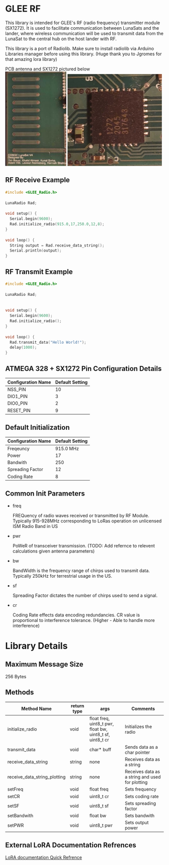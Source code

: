 # GLEE RF
This library is intended for GLEE's RF (radio frequency) transmitter module (SX1272). 
It is used to facilitate communication between LunaSats and the lander, where
wireless communication will be used to transmit data from the LunaSat to the 
central hub on the host lander with RF.

This library is a port of Radiolib. Make sure to install radiolib via Arduino Libraries manager before using this library. (Huge thank you to Jgromes for that amazing lora library)

PCB antenna and SX1272 pictured below\
![PCB Antenna](/extras/Docs/Images/SX1272_antenna_close_up.jpg) ![SX1272 Chip](/extras/Docs/Images/SX1272_close_up.jpg) 

## RF Receive Example
```C++
#include <GLEE_Radio.h>

LunaRadio Rad;

void setup() {
  Serial.begin(9600);
  Rad.initialize_radio(915.0,17,250.0,12,8);
}

void loop() {
  String output = Rad.receive_data_string();
  Serial.println(output);
}
```

## RF Transmit Example
```C++
#include <GLEE_Radio.h>

LunaRadio Rad;


void setup() {
  Serial.begin(9600);
  Rad.initialize_radio();
}

void loop() {
  Rad.transmit_data("Hello World!");
  delay(1000);  
}
```
## ATMEGA 328 + SX1272 Pin Configuration Details
| Configuration Name | Default Setting |
|---|---|
| NSS_PIN | 10 |
| DIO1_PIN | 3 |
| DIO0_PIN | 2 |
| RESET_PIN | 9 |

## Default Initialization
| Configuration Name | Default Setting |
|---|---|
| Freqeuncy | 915.0 MHz |
| Power | 17 |
| Bandwith | 250 |
| Spreading Factor | 12 |
| Coding Rate | 8 |

## Common Init Parameters

* freq

    FREQuency of radio waves received or transmitted by RF Module. Typically 915-928MHz corresponding to LoRas operation on unlicensed ISM Radio Band in US

* pwr

    PoWeR of transceiver transmission.  (TODO: Add refernce to relevent calculations given antenna parameters)

* bw
  
    BandWidth is the frequency range of chirps used to transmit data. Typically 250kHz for terrestrial usage in the US.

* sf

    Spreading Factor dictates the number of chirps used to send a signal.

* cr 

  Coding Rate effects data encoding redundancies. CR value is proportional to interference tolerance. (Higher - Able to handle more interference)



# Library Details

## Maximum Message Size 
256 Bytes 

## Methods 
| Method Name | return type | args | Comments |
|---|---|---|---|
| initialize_radio | void | float freq, uint8_t pwr, float bw, uint8_t sf, uint8_t cr | Initializes the radio |
| transmit_data | void | char* buff | Sends data as a char pointer |
| receive_data_string | string | none | Receives data as a string |
| receive_data_string_plotting | string | none | Receives data as a string and used for plotting |
| setFreq | void | float freq | Sets frequency |
| setCR | void | uint8_t cr | Sets coding rate |
| setSF | void | uint8_t sf | Sets spreading factor |
| setBandwith | void | float bw | Sets bandwith |
| setPWR | void | uint8_t pwr | Sets output power |

## External LoRA Documentation Refrences
[LoRA documentation Quick Refrence](https://lora.readthedocs.io/en/latest/#range-vs-power)

